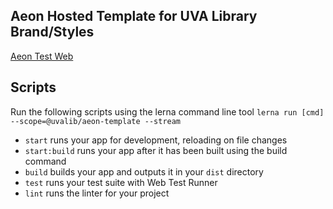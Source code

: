 ## Aeon Hosted Template for UVA Library Brand/Styles

[Aeon Test Web](https://virginia.aeon.atlas-sys.com/remoteauth/testweb/aeon.dll)

## Scripts

Run the following scripts using the lerna command line tool
`lerna run [cmd] --scope=@uvalib/aeon-template --stream`

- `start` runs your app for development, reloading on file changes
- `start:build` runs your app after it has been built using the build command
- `build` builds your app and outputs it in your `dist` directory
- `test` runs your test suite with Web Test Runner
- `lint` runs the linter for your project